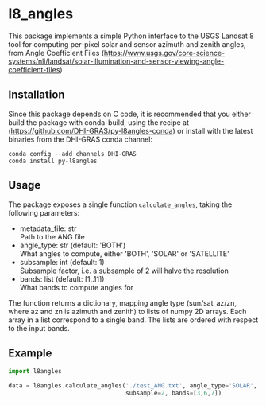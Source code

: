 # l8_angles

This package implements a simple Python interface to the USGS Landsat 8 tool for computing
per-pixel solar and sensor azimuth and zenith angles, from Angle Coefficient Files
(https://www.usgs.gov/core-science-systems/nli/landsat/solar-illumination-and-sensor-viewing-angle-coefficient-files)

## Installation
Since this package depends on C code, it is recommended that you either
build the package with conda-build, using the recipe at (https://github.com/DHI-GRAS/py-l8angles-conda)
or install with the latest binaries from the DHI-GRAS conda channel:

```
conda config --add channels DHI-GRAS
conda install py-l8angles
```

## Usage
The package exposes a single function `calculate_angles`, taking the following parameters:
- metadata_file: str  
    Path to the ANG file
- angle_type: str (default: 'BOTH')  
    What angles to compute, either 'BOTH', 'SOLAR' or 'SATELLITE'
- subsample: int (default: 1)  
    Subsample factor, i.e. a subsample of 2 will halve the resolution
- bands: list (default: [1..11])  
    What bands to compute angles for

The function returns a dictionary, mapping angle type (sun/sat_az/zn, where az and zn is azimuth and zenith)
to lists of numpy 2D arrays. Each array in a list correspond to a single band.
The lists are ordered with respect to the input bands.

## Example
```python
import l8angles

data = l8angles.calculate_angles('./test_ANG.txt', angle_type='SOLAR',
                                 subsample=2, bands=[3,6,7])
```

